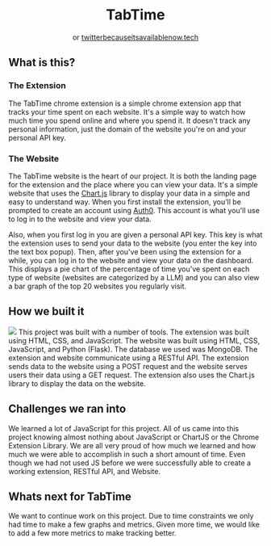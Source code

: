 <h1 align='center'>TabTime</h1>
<p align='center'>or <a href="https://twitterbecauseitsavailablenow.tech/">twitterbecauseitsavailablenow.tech</a></p>

## What is this?

### The Extension
The TabTime chrome extension is a simple chrome extension app that tracks your time spent on each website. It's a simple way to watch how much time you spend online and where you spend it. It doesn't track any personal information, just the domain of the website you're on and your personal API key. 

### The Website
The TabTime website is the heart of our project. It is both the landing page for the extension and the place where you can view your data. It's a simple website that uses the [Chart.js](https://www.chartjs.org/) library to display your data in a simple and easy to understand way. When you first install the extension, you'll be prompted to create an account using [Auth0](https://auth0.com/). This account is what you'll use to log in to the website and view your data. 

Also, when you first log in you are given a personal API key. This key is what the extension uses to send your data to the website (you enter the key into the text box popup). Then, after you've been using the extension for a while, you can log in to the website and view your data on the dashboard. This displays a pie chart of the percentage of time you've spent on each type of website (websites are categorized by a LLM) and you can also view a bar graph of the top 20 websites you regularly visit.

## How we built it
<img src="https://img.shields.io/badge/HTML5-E34F26?style=for-the-badge&logo=html5&logoColor=white"/> 
This project was built with a number of tools. The extension was built using HTML, CSS, and JavaScript. The website was built using HTML, CSS, JavaScript, and Python (Flask). The database we used was MongoDB. The extension and website communicate using a RESTful API. The extension sends data to the website using a POST request and the website serves users their data using a GET request. The extension also uses the Chart.js library to display the data on the website.

## Challenges we ran into
We learned a lot of JavaScript for this project. All of us came into this project knowing almost nothing about JavaScript or ChartJS or the Chrome Extension Library. We are all very proud of how much we learned and how much we were able to accomplish in such a short amount of time. Even though we had not used JS before we were successfully able to create a working extension, RESTful API, and Website.

## Whats next for TabTime
We want to continue work on this project. Due to time constraints we only had time to make a few graphs and metrics. Given more time, we would like to add a few more metrics to make tracking better. 